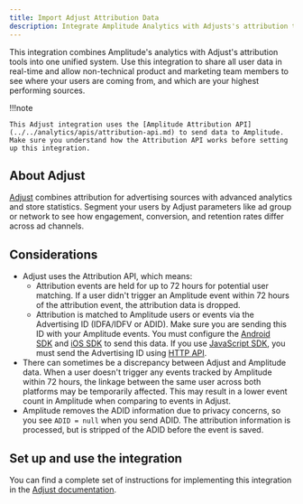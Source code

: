 ```yaml
---
title: Import Adjust Attribution Data
description: Integrate Amplitude Analytics with Adjusts's attribution tools to see where users are coming from and which are your best-performing sources.
---
```


This integration combines Amplitude's analytics with Adjust's attribution tools into one unified system. Use this integration to share all user data in real-time and allow non-technical product and marketing team members to see where your users are coming from, and which are your highest performing sources.

!!!note

    This Adjust integration uses the [Amplitude Attribution API](../../analytics/apis/attribution-api.md) to send data to Amplitude. Make sure you understand how the Attribution API works before setting up this integration.

## About Adjust

[Adjust](https://www.adjust.com/) combines attribution for advertising sources with advanced analytics and store statistics. Segment your users by Adjust parameters like ad group or network to see how engagement, conversion, and retention rates differ across ad channels.

## Considerations

- Adjust uses the Attribution API, which means:
    - Attribution events are held for up to 72 hours for potential user matching. If a user didn't trigger an Amplitude event within 72 hours of the attribution event, the attribution data is dropped.
    - Attribution is matched to Amplitude users or events via the Advertising ID (IDFA/IDFV or ADID). Make sure you are sending this ID with your Amplitude events. You must configure the [Android SDK](../../sdks/android) and [iOS SDK](../../sdks/ios) to send this data. If you use [JavaScript SDK](../../sdks/javascript), you must send the Advertising ID using [HTTP API](../../../analytics/apis/http-v2-api).
- There can sometimes be a discrepancy between Adjust and Amplitude data. When a user doesn't trigger any events tracked by Amplitude within 72 hours, the linkage between the same user across both platforms may be temporarily affected. This may result in a lower event count in Amplitude when comparing to events in Adjust.
- Amplitude removes the ADID information due to privacy concerns, so you see `ADID = null` when you send ADID. The attribution information is processed, but is stripped of the ADID before the event is saved.

## Set up and use the integration

<!-- markdown-link-check-disable -->
You can find a complete set of instructions for implementing this integration in the [Adjust documentation](https://help.adjust.com/en/integrated-partners/amplitude).
